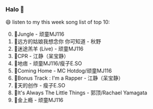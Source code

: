 

### Halo 👋

😄 listen to my this week song list of top 10:

0. 🌈Jungle - 顽童MJ116
1. 🌈远方的姑娘我想念你 你可知道 - 秋野
2. 🌈迷途羔羊 (Live) - 顽童MJ116
3. 🌈CPR - 江静（呆宝静）
4. 🌈地痞 - 顽童MJ116/瘦子E.SO
5. 🌈Coming Home - MC Hotdog/顽童MJ116
6. 🌈Bonus Track : I'm a Rapper - 江静（呆宝静）
7. 🌈天的创作 - 瘦子E.SO
8. 🌈It's Always The Little Things - 郭顶/Rachael Yamagata
9. 🌈金上瘾 - 顽童MJ116

